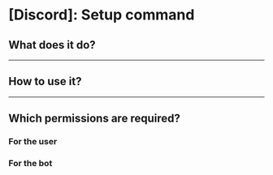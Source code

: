 # [Discord]: Setup command
## What does it do?


---

## How to use it?


---

## Which permissions are required?
### For the user


### For the bot

